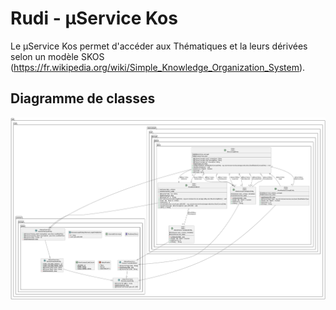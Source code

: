 # Rudi - µService Kos

Le µService Kos permet d'accéder aux Thématiques et la leurs dérivées selon un modèle
SKOS (https://fr.wikipedia.org/wiki/Simple_Knowledge_Organization_System).

## Diagramme de classes

![Diagramme de classes](readme/rudi-microservice-kos-storage-entities.png)
